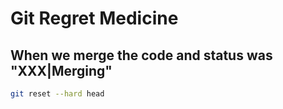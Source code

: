 # Git Regret Medicine

## When we merge the code and status was "XXX|Merging"

```bash
git reset --hard head
```